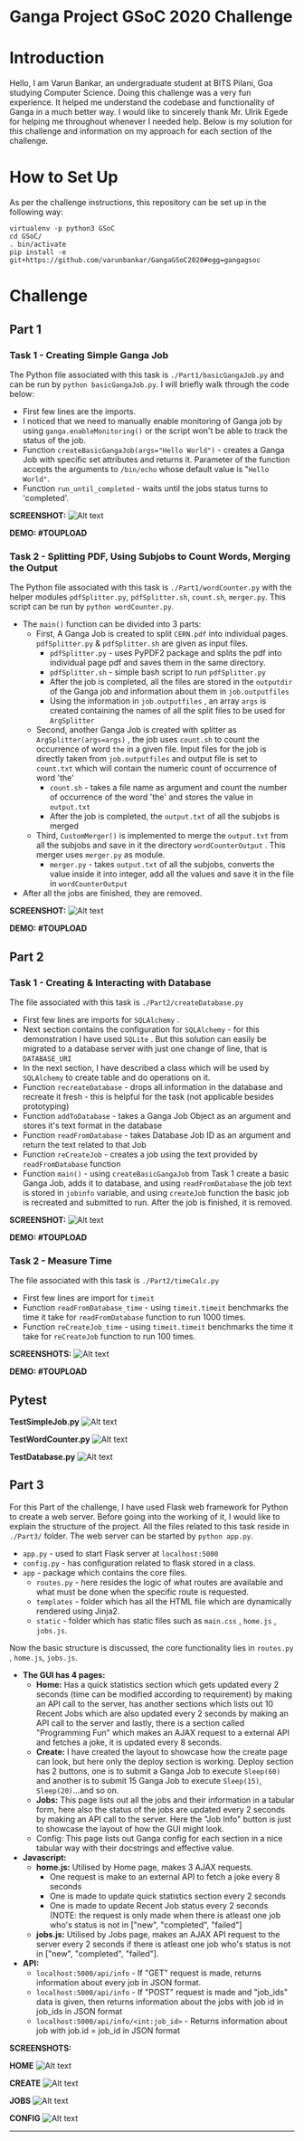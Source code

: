 # Ganga Project GSoC 2020 Challenge

# Introduction

Hello, I am Varun Bankar, an undergraduate student at BITS Pilani, Goa studying Computer Science. Doing this challenge was a very fun experience. It helped me understand the codebase and functionality of Ganga in a much better way. I would like to sincerely thank Mr. Ulrik Egede for helping me throughout whenever I needed help. Below is my solution for this challenge and information on my approach for each section of the challenge.

# How to Set Up

As per the challenge instructions, this repository can be set up in the following way:

    virtualenv -p python3 GSoC
    cd GSoC/
    . bin/activate
    pip install -e git+https://github.com/varunbankar/GangaGSoC2020#egg=gangagsoc

# Challenge

## Part 1

### Task 1 - Creating Simple Ganga Job

The Python file associated with this task is `./Part1/basicGangaJob.py` and can be run by `python basicGangaJob.py`. I will briefly walk through the code below:

- First few lines are the imports.
- I noticed that we need to manually enable monitoring of Ganga job by using  `ganga.enableMonitoring()` or the script won't be able to track the status of the job.
- Function `createBasicGangaJob(args="Hello World")` - creates a Ganga Job with specific set attributes and returns it. Parameter of the function accepts the arguments to `/bin/echo` whose default value is "`Hello World"`.
- Function `run_until_completed` - waits until the jobs status turns to 'completed'.

**SCREENSHOT:**
![Alt text](https://snipboard.io/m0BWSp.jpg "Optional title")

**DEMO: #TOUPLOAD**

### Task 2 - Splitting PDF, Using Subjobs to Count Words, Merging the Output

The Python file associated with this task is `./Part1/wordCounter.py` with the helper modules `pdfSplitter.py`, `pdfSplitter.sh`, `count.sh`, `merger.py`. This script can be run by `python wordCounter.py`.

- The `main()` function can be divided into 3 parts:
    - First, A Ganga Job is created to split `CERN.pdf` into individual pages. `pdfSplitter.py` & `pdfSplitter.sh` are given as input files.
        - `pdfSplitter.py` - uses PyPDF2 package and splits the pdf into individual page pdf and saves them in the same directory.
        - `pdfSplitter.sh` - simple bash script to run `pdfSplitter.py`
        - After the job is completed, all the files are stored in the `outputdir` of the Ganga job and information about them in `job.outputfiles`
        - Using the information in `job.outputfiles` , an array `args` is created containing the names of all the split files to be used for `ArgSplitter`
    - Second, another Ganga Job is created with splitter as `ArgSplitter(args=args)` , the job uses `count.sh` to count the occurrence of word `the` in a given file. Input files for the job is directly taken from `job.outputfiles` and output file is set to `count.txt` which will contain the numeric count of occurrence of word 'the'
        - `count.sh` - takes a file name as argument and count the number of occurrence of the word 'the' and stores the value in `output.txt`
        - After the job is completed, the `output.txt` of all the subjobs is merged
    - Third, `CustomMerger()` is implemented to merge the `output.txt` from all the subjobs and save in it the directory `wordCounterOutput` . This merger uses `merger.py` as module.
        - `merger.py` - takes `output.txt` of all the subjobs, converts the value inside it into integer, add all the values and save it in the file in `wordCounterOutput`
- After all the jobs are finished, they are removed.

**SCREENSHOT:**
![Alt text](https://snipboard.io/SOjRGu.jpg "Optional title")

**DEMO: #TOUPLOAD**

## Part 2

### Task 1 - Creating & Interacting with Database

The file associated with this task is `./Part2/createDatabase.py`

- First few lines are imports for `SQLAlchemy` .
- Next section contains the configuration for `SQLAlchemy` - for this demonstration I have used `SQLite` . But this solution can easily be migrated to a database server with just one change of line, that is `DATABASE_URI`
- In the next section, I have described a class which will be used by `SQLAlchemy` to create table and do operations on it.
- Function `recreateDatabase` - drops all information in the database and recreate it fresh - this is helpful for the task (not applicable besides prototyping)
- Function `addToDatabase` - takes a Ganga Job Object as an argument and stores it's text format in the database
- Function `readFromDatabase` - takes Database Job ID as an argument and return the text related to that Job
- Function `reCreateJob` -  creates a job using the text provided by `readFromDatabase` function
- Function `main()` - using `createBasicGangaJob` from Task 1 create a basic Ganga Job, adds it to database, and using `readFromDatabase` the job text is stored in `jobinfo` variable, and using `createJob` function the basic job is recreated and submitted to run. After the job is finished, it is removed.

**SCREENSHOT:**
![Alt text](https://snipboard.io/KzNOFZ.jpg "Optional title")

**DEMO: #TOUPLOAD**

### Task 2 - Measure Time

The file associated with this task is `./Part2/timeCalc.py`

- First few lines are import for `timeit`
- Function `readFromDatabase_time` - using `timeit.timeit` benchmarks the time it take for `readFromDatabase` function to run 1000 times.
- Function `reCreateJob_time` - using `timeit.timeit` benchmarks the time it take for `reCreateJob` function to run 100 times.

**SCREENSHOTS:**
![Alt text](https://snipboard.io/FfWwPt.jpg "Optional title")

**DEMO: #TOUPLOAD**

## Pytest

**TestSimpleJob.py**
![Alt text](https://snipboard.io/RQ7FN2.jpg "Optional title")

**TestWordCounter.py**
![Alt text](https://snipboard.io/piV1gv.jpg "Optional title")

**TestDatabase.py**
![Alt text](https://snipboard.io/rAGROu.jpg "Optional title")

## Part 3

For this Part of the challenge, I have used Flask web framework for Python to create a web server. Before going into the working of it, I would like to explain the structure of the project. All the files related to this task reside in `./Part3/` folder. The web server can be started by `python app.py`.

- `app.py` - used to start Flask server at `localhost:5000`
- `config.py` - has configuration related to flask stored in a class.
- `app` - package which contains the core files.
    - `routes.py` - here resides the logic of what routes are available and what must be done when the specific route is requested.
    - `templates` - folder which has all the HTML file which are dynamically rendered using Jinja2.
    - `static` - folder which has static files such as `main.css` , `home.js` , `jobs.js`.

Now the basic structure is discussed, the core functionality lies in `routes.py` , `home.js`, `jobs.js`.

- **The GUI has 4 pages:**
    - **Home:** Has a quick statistics section which gets updated every 2 seconds (time can be modified according to requirement) by making an API call to the server, has another sections which lists out 10 Recent Jobs which are also updated every 2 seconds by making an API call to the server and lastly, there is a section called "Programming Fun" which makes an AJAX request to a external API and fetches a joke, it is updated every 8 seconds.
    - **Create:** I have created the layout to showcase how the create page can look, but here only the deploy section is working. Deploy section has 2 buttons, one is to submit a Ganga Job to execute `Sleep(60)` and another is to submit 15 Ganga Job to execute `Sleep(15)`, `Sleep(20)`...and so on.
    - **Jobs:** This page lists out all the jobs and their information in a tabular form, here also the status of the jobs are updated every 2 seconds by making an API call to the server. Here the "Job Info" button is just to showcase the layout of how the GUI might look.
    - Config: This page lists out Ganga config for each section in a nice tabular way with their docstrings and effective value.
- **Javascript:**
    - **home.js:** Utilised by Home page, makes 3 AJAX requests.
        - One request is make to an external API to fetch a joke every 8 seconds
        - One is made to update quick statistics section every 2 seconds
        - One is made to update Recent Job status every 2 seconds (NOTE: the request is only made when there is atleast one job who's status is not in ["new", "completed", "failed"]
    - **jobs.js:** Utilised by Jobs page, makes an AJAX API request to the server every 2 seconds if there is atleast one job who's status is not in ["new", "completed", "failed"].
- **API:**
    - `localhost:5000/api/info` - If "GET" request is made, returns information about every job in JSON format.
    - `localhost:5000/api/info` - If "POST" request is made and "job_ids" data is given, then returns information about the jobs with job id in job_ids in JSON format
    - `localhost:5000/api/info/<int:job_id>` - Returns information about job with job.id = job_id in JSON format

**SCREENSHOTS:**

**HOME**
![Alt text](https://snipboard.io/CdrWw5.jpg "Optional title")

**CREATE**
![Alt text](https://snipboard.io/1MpelJ.jpg "Optional title")

**JOBS**
![Alt text](https://snipboard.io/LHnfiX.jpg "Optional title")

**CONFIG**
![Alt text](https://snipboard.io/zEqutd.jpg "Optional title")

---

